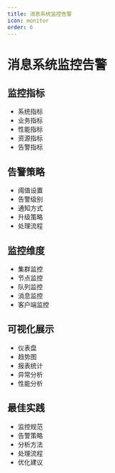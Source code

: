 ```yaml
---
title: 消息系统监控告警
icon: monitor
order: 6
---
```


# 消息系统监控告警

## 监控指标
- 系统指标
- 业务指标
- 性能指标
- 资源指标
- 告警指标

## 告警策略
- 阈值设置
- 告警级别
- 通知方式
- 升级策略
- 处理流程

## 监控维度
- 集群监控
- 节点监控
- 队列监控
- 消息监控
- 客户端监控

## 可视化展示
- 仪表盘
- 趋势图
- 报表统计
- 异常分析
- 性能分析

## 最佳实践
- 监控规范
- 告警策略
- 分析方法
- 处理流程
- 优化建议
